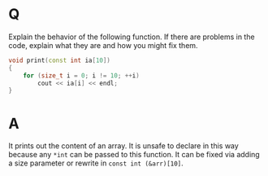 # Q
Explain the behavior of the following function. If there are
problems in the code, explain what they are and how you might fix them.
```c++
void print(const int ia[10])
{
    for (size_t i = 0; i != 10; ++i)
        cout << ia[i] << endl;
}
```

# A
It prints out the content of an array. It is unsafe to declare in this way
because any `*int` can be passed to this function. It can be fixed via adding 
a size parameter or rewrite in `const int (&arr)[10]`. 